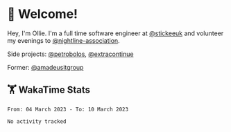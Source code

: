 # 👋 Welcome!

Hey, I'm Ollie. I'm a full time software engineer at [@stickeeuk](https://www.github.com/stickeeuk) and volunteer my evenings to [@nightline-association](https://www.github.com/nightline-association).

Side projects: [@petrobolos](https://github.com/petrobolos), [@extracontinue](https://github.com/extracontinue)

Former: [@amadeusitgroup](https://github.com/amadeusitgroup) 

## 🏋 WakaTime Stats

<!--START_SECTION:waka-->

```text
From: 04 March 2023 - To: 10 March 2023

No activity tracked
```

<!--END_SECTION:waka-->
